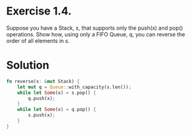 # Exercise 1.4.
Suppose you have a Stack, s, that supports only the push(x)
and pop() operations. Show how, using only a FIFO Queue, q, you can
reverse the order of all elements in s.

# Solution
```rust
fn reverse(s: &mut Stack) {
    let mut q = Queue::with_capacity(s.len());
    while let Some(x) = s.pop() {
        q.push(x);
    }
    while let Some(x) = q.pop() {
        s.push(x);
    }
}
```